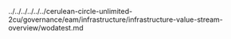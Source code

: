 ../../../../../../cerulean-circle-unlimited-2cu/governance/eam/infrastructure/infrastructure-value-stream-overview/wodatest.md